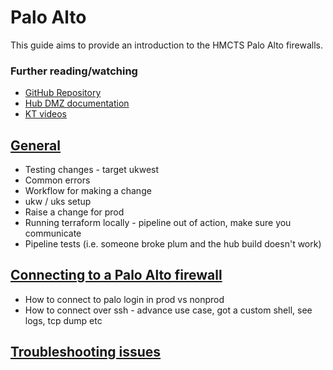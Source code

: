 # Palo Alto

This guide aims to provide an introduction to the HMCTS Palo Alto firewalls. 

### Further reading/watching 
- [GitHub Repository](https://github.com/hmcts/rdo-terraform-hub-dmz)
- [Hub DMZ documentation](https://tools.hmcts.net/confluence/display/RD/HUB-DMZ)
- [KT videos](https://cjscommonplatform.sharepoint.com/sites/DTSPlatformOperationsTeam/Shared%20Documents/Transition%20to%20new%20supplier/Videos/Hub,%20DMZ,%20VPN%20&%20Networks.mp4)

## [General](guide.md)

- Testing changes - target ukwest 
- Common errors
- Workflow for making a change
- ukw / uks setup
- Raise a change for prod
- Running terraform locally - pipeline out of action, make sure you communicate
- Pipeline tests (i.e. someone broke plum and the hub build doesn't work)

## [Connecting to a Palo Alto firewall](connecting.md)

- How to connect to palo login in prod vs nonprod
- How to connect over ssh - advance use case, got a custom shell, see logs, tcp dump etc 

## [Troubleshooting issues](troubleshooting.md)